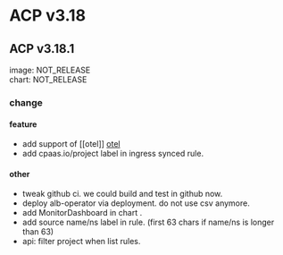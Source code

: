 # ACP v3.18
## ACP v3.18.1
image: NOT_RELEASE  
chart: NOT_RELEASE  
### change
#### feature
* add support of [[otel]] [otel](https://github.com/alauda/alb/commit/16ee00dd009cda1bd5fb48ad803b48fe5427d2b6)
* add cpaas.io/project label in ingress synced rule.
#### other
* tweak github ci. we could build and test in github now.
* deploy alb-operator via deployment. do not use csv anymore.
* add MonitorDashboard in chart .
* add source name/ns label in rule. (first 63 chars if name/ns is longer than 63)
* api: filter project when list rules.
